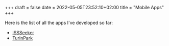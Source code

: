+++ 
draft = false
date = 2022-05-05T23:52:10+02:00
title = "Mobile Apps"
+++

Here is the list of all the apps I've developed so far:

* [ISSSeeker](/apps/issseeker)
* [TurinPark](/apps/turinpark)

